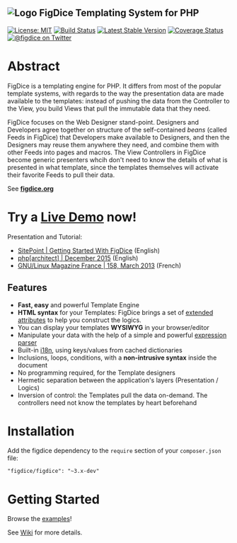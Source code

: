 ## ![Logo](http://www.figdice.org/img/fig-130-16.png) FigDice Templating System for PHP 
[![License: MIT](https://img.shields.io/badge/License-MIT-yellow.svg)](https://opensource.org/licenses/MIT)
[![Build Status](https://travis-ci.org/figdice/figdice.svg?branch=3.x)](https://travis-ci.org/figdice/figdice)
[![Latest Stable Version](https://poser.pugx.org/figdice/figdice/v/stable)](https://packagist.org/packages/figdice/figdice)
[![Coverage Status](https://coveralls.io/repos/github/figdice/figdice/badge.svg?branch=4.x)](https://coveralls.io/github/figdice/figdice?branch=4.x)
[![@figdice on Twitter](https://img.shields.io/badge/twitter-%40figdice-5189c7.svg)](https://twitter.com/figdice)

# Abstract

FigDice is a templating engine for PHP.
It differs from most of the popular template systems, with regards to the way the presentation data are made available to the templates: instead of pushing the data from the Controller to the View, you build Views that pull the immutable data that they need.

FigDice focuses on the Web Designer stand-point. Designers and Developers agree together on structure of the self-contained *beans* (called Feeds in FigDice) that Developers make available to Designers, and then the Designers may reuse them anywhere they need, and combine them with other Feeds into pages and macros. The View Controllers in FigDice become generic presenters whcih don't need to know the details of what is presented in what template, since the templates themselves will activate their favorite Feeds to pull their data.


See **[figdice.org](https://www.figdice.org/)**

# Try a [Live Demo](https://demo.figdice.org/) now!

Presentation and Tutorial:
- [SitePoint | Getting Started With FigDice](http://www.sitepoint.com/?s=figdice) (English)
- [php[architect] | December 2015](https://www.phparch.com/magazine/2015-2/december/) (English)
- [GNU/Linux Magazine France | 158, March 2013](http://connect.ed-diamond.com/GNU-Linux-Magazine/GLMF-158/FigDice-un-Templating-System-efficace-et-original) (French)

## Features

- **Fast, easy** and powerful Template Engine
- **HTML syntax** for your Templates: FigDice brings a set of [extended attributes](https://github.com/figdice/figdice/wiki/The-FigDice-markup) to help you construct the logics.
- You can display your templates **WYSIWYG** in your browser/editor
- Manipulate your data with the help of a simple and powerful [expression parser](https://github.com/figdice/figdice/wiki/Expression)
- Built-in [i18n](https://github.com/figdice/figdice/wiki/Internationalization), using keys/values from cached dictionaries
- Inclusions, loops, conditions, with a **non-intrusive syntax** inside the document
- No programming required, for the Template designers
- Hermetic separation between the application's layers (Presentation / Logics)
- Inversion of control: the Templates pull the data on-demand. The controllers need not know the templates by heart beforehand

# Installation

Add the figdice dependency to the `require` section of your `composer.json` file:

    "figdice/figdice": "~3.x-dev"


# Getting Started

Browse the [examples](https://github.com/figdice/figdice-examples)!

See [Wiki](https://github.com/figdice/figdice/wiki) for more details.

